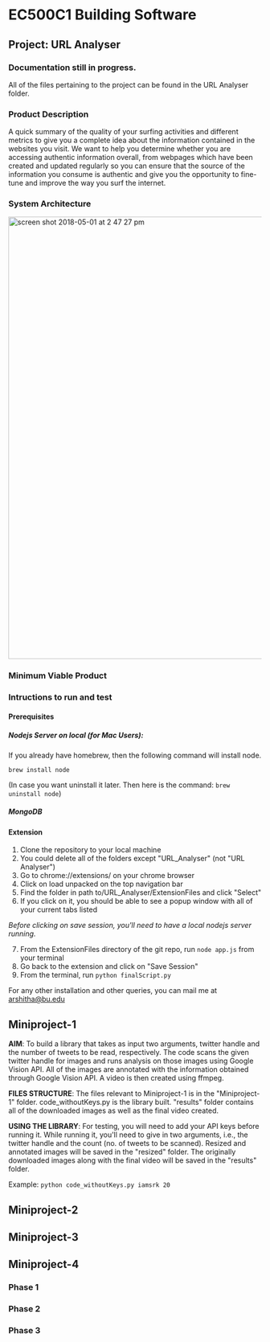 # EC500C1 Building Software

## Project: URL Analyser
### Documentation still in progress. 
All of the files pertaining to the project can be found in the URL Analyser folder. 

### Product Description

A quick summary of the quality of your surfing activities and different metrics to give you a complete idea about the information contained in the websites you visit. We want to help you determine whether you are accessing authentic information overall, from webpages which have been created and updated regularly so you can ensure that the source of the information you consume is authentic and give you the opportunity to fine-tune and improve the way you surf the internet.

### System Architecture

<img width="880" alt="screen shot 2018-05-01 at 2 47 27 pm" src="https://user-images.githubusercontent.com/10297203/39487909-a549289a-4d4e-11e8-90ba-0905f66fa456.png">

### Minimum Viable Product

### Intructions to run and test 

#### Prerequisites
##### Nodejs Server on local (for Mac Users):

If you already have homebrew, then the following command will install node. 

```brew install node```

(In case you want uninstall it later. Then here is the command: ```brew uninstall node```)

##### MongoDB 

#### Extension 
1. Clone the repository to your local machine
2. You could delete all of the folders except "URL_Analyser" (not "URL Analyser")
3. Go to chrome://extensions/ on your chrome browser
4. Click on load unpacked on the top navigation bar
5. Find the folder in path to/URL_Analyser/ExtensionFiles and click "Select"
6. If you click on it, you should be able to see a popup window with all of your current tabs listed

*Before clicking on save session, you'll need to have a local nodejs server running.*

7. From the ExtensionFiles directory of the git repo, run ```node app.js``` from your terminal
8. Go back to the extension and click on "Save Session"
9. From the terminal, run ```python finalScript.py```

For any other installation and other queries, you can mail me at arshitha@bu.edu

## Miniproject-1

**AIM**: To build a library that takes as input two arguments, twitter handle and the number of tweets to be read, respectively. The code scans the given twitter handle for images and runs analysis on those images using Google Vision API. All of the images are annotated with the information obtained through Google Vision API. A video is then created using ffmpeg.

**FILES STRUCTURE**: The files relevant to Miniproject-1 is in the "Miniproject-1" folder. code_withoutKeys.py is the library built. "results" folder contains all of the downloaded images as well as the final video created. 

**USING THE LIBRARY**: For testing, you will need to add your API keys before running it. While running it, you'll need to give in two arguments, i.e., the twitter handle and the count (no. of tweets to be scanned). Resized and annotated images will be saved in the "resized" folder. The originally downloaded images along with the final video will be saved in the "results" folder.

Example: ```python code_withoutKeys.py iamsrk 20```

## Miniproject-2


## Miniproject-3



## Miniproject-4

### Phase 1

### Phase 2

### Phase 3
